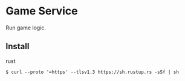 # Game Service
Run game logic.

## Install

rust
```
$ curl --proto '=https' --tlsv1.3 https://sh.rustup.rs -sSf | sh
```
